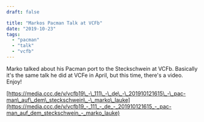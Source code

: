 ```yaml
---
draft: false

title: "Markos Pacman Talk at VCFb"
date: "2019-10-23"
tags: 
  - "pacman"
  - "talk"
  - "vcfb"
---
```


Marko talked about his Pacman port to the Steckschwein at VCFb. Basically it's the same talk he did at VCFe in April, but this time, there's a video. Enjoy!

[https://media.ccc.de/v/vcfb19\_-\_111\_-\_de\_-\_201910121615\_-\_pac-man\_auf\_dem\_steckschwein\_-\_marko\_lauke](https://media.ccc.de/v/vcfb19_-_111_-_de_-_201910121615_-_pac-man_auf_dem_steckschwein_-_marko_lauke)
